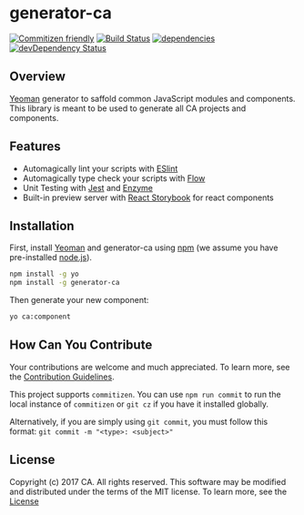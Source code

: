 # generator-ca
[![Commitizen friendly](https://img.shields.io/badge/commitizen-friendly-brightgreen.svg)](http://commitizen.github.io/cz-cli/)
[![Build Status](https://travis-ci.org/caapim/generator-ca.svg?branch=master)](https://travis-ci.org/caapim/generator-ca)
[![dependencies](https://david-dm.org/caapim/generator-ca.svg)](https://david-dm.org/caapim/generator-ca)
[![devDependency Status](https://david-dm.org/caapim/generator-ca/dev-status.svg)](https://david-dm.org/caapim/generator-ca#info=devDependencies)

## Overview

[Yeoman](http://yeoman.io/) generator to saffold common JavaScript modules and components. This library is meant to be used to generate all CA projects and components.

## Features

* Automagically lint your scripts with [ESlint](http://eslint.org/)
* Automagically type check your scripts with [Flow](https://flowtype.org/)
* Unit Testing with [Jest](https://github.com/facebook/jest) and [Enzyme](https://github.com/airbnb/enzyme)
* Built-in preview server with [React Storybook](https://github.com/kadirahq/react-storybook) for react components

## Installation

First, install [Yeoman](http://yeoman.io) and generator-ca using [npm](https://www.npmjs.com/) (we assume you have pre-installed [node.js](https://nodejs.org/)).

```bash
npm install -g yo
npm install -g generator-ca
```

Then generate your new component:

```bash
yo ca:component
```

## How Can You Contribute
Your contributions are welcome and much appreciated. To learn more, see the [Contribution Guidelines](https://github.com/CAAPIM/react-themer/blob/master/CONTRIBUTING.md).

This project supports `commitizen`. You can use `npm run commit` to run the local instance of `commitizen` or `git cz` if you have it installed globally.

Alternatively, if you are simply using `git commit`, you must follow this format:
`git commit -m "<type>: <subject>"`

## License
Copyright (c) 2017 CA. All rights reserved.
This software may be modified and distributed under the terms of the MIT license. To learn more, see the [License](https://github.com/CAAPIM/react-themer/blob/master/LICENSE.md)
